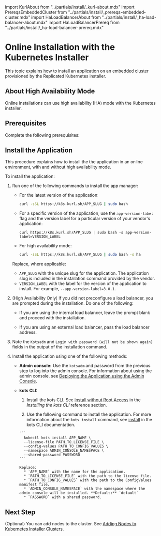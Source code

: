 import KurlAbout from "../partials/install/_kurl-about.mdx"
import PrereqsEmbeddedCluster from "../partials/install/_prereqs-embedded-cluster.mdx"
import HaLoadBalancerAbout from "../partials/install/_ha-load-balancer-about.mdx"
import HaLoadBalancerPrereq from "../partials/install/_ha-load-balancer-prereq.mdx"

# Online Installation with the Kubernetes Installer

This topic explains how to install an application on an embedded cluster provisioned by the Replicated Kubernetes installer.

<KurlAbout/>

## About High Availability Mode

Online installations can use high availability (HA) mode with the Kubernetes installer.

<HaLoadBalancerAbout/>

## Prerequisites

Complete the following prerequisites:

<PrereqsEmbeddedCluster/>

<HaLoadBalancerPrereq/>

    
## Install the Application

This procedure explains how to install the the application in an online environment, with and without high availability mode.

To install the application:

1. Run one of the following commands to install the app manager:

    * For the latest version of the application:

      ```bash
      curl -sSL https://k8s.kurl.sh/APP_SLUG | sudo bash
      ```

    * For a specific version of the application, use the `app-version-label` flag and the version label for a particular version of your vendor's application:

      ```shell
      curl https://k8s.kurl.sh/APP_SLUG | sudo bash -s app-version-label=VERSION_LABEL
      ```
    
    * For high availability mode:

      ```bash
      curl -sSL https://k8s.kurl.sh/APP_SLUG | sudo bash -s ha
        ```
    
    Replace, where applicable:
     * `APP_SLUG` with the unique slug for the application. The application slug is included in the installation command provided by the vendor.
     * `VERSION_LABEL` with the label for the version of the application to install. For example, `--app-version-label=3.0.1`.

1. (High Availability Only) If you did not preconfigure a load balancer, you are prompted during the installation. Do one of the following:

    - If you are using the internal load balancer, leave the prompt blank and proceed with the installation.

    - If you are using an external load balancer, pass the load balancer address.

1. Note the `Kotsadm` and `Login with password (will not be shown again)` fields in the output of the installation command. 

1. Install the application using one of the following methods:

    - **Admin console:** Use the `kotsadm` and password from the previous step to log into the admin console. For information about using the admin console, see [Deploying the Application using the Admin Console](installing-app-setup).

    - **kots CLI:**

        1. Install the kots CLI. See [Install without Root Access](/reference/kots-cli-getting-started#install-without-root-access) in the _Installing the kots CLI_ reference section.

        1. Use the following command to install the application. For more information about the `kots install` command, see [install](/reference/kots-cli-install) in the kots CLI documentation.

          ```
            kubectl kots install APP_NAME \
            --license-file PATH_TO_LICENSE_FILE \
            --config-values PATH_TO_CONFIG_VALUES \
            --namespace ADMIN_CONSOLE_NAMESPACE \
            --shared-password PASSWORD
          ```

          Replace:
            * `APP_NAME` with the name for the application.
            * `PATH_TO_LICENSE_FILE` with the path to the license file.
            * `PATH_TO_CONFIG_VALUES` with the path to the ConfigValues manifest file.
            * `ADMIN_CONSOLE_NAMESPACE` with the namespace where the admin console will be installed. **Default:** `default`
            * `PASSWORD` with a shared password.

## Next Step

(Optional) You can add nodes to the cluster. See [Adding Nodes to Kubernetes Installer Clusters](cluster-management-add-nodes).